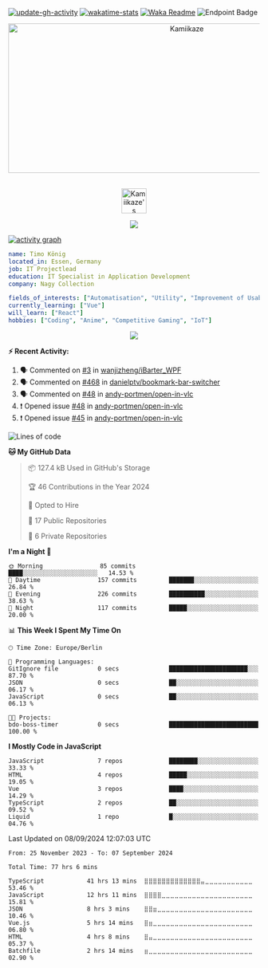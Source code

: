 [![update-gh-activity](https://github.com/Kamiikaze/Kamiikaze/actions/workflows/update-gh-activity.yml/badge.svg)](https://github.com/Kamiikaze/Kamiikaze/actions/workflows/update-gh-activity.yml)
[![wakatime-stats](https://github.com/Kamiikaze/Kamiikaze/actions/workflows/update-timestats.yml/badge.svg)](https://github.com/Kamiikaze/Kamiikaze/actions/workflows/update-timestats.yml)
[![Waka Readme](https://github.com/Kamiikaze/Kamiikaze/actions/workflows/waka-simple.yml/badge.svg)](https://github.com/Kamiikaze/Kamiikaze/actions/workflows/waka-simple.yml)
![Endpoint Badge](https://img.shields.io/endpoint?url=https%3A%2F%2Fhits.dwyl.com%2FKamiikaze%2FKamiikaze.json&label=Views)

<!--p align="center">
<img alt="loficity" width="600px" src="https://github.com/HyunCafe/HyunCafe/raw/main/assests/loficity.gif"</img>
</p-->

<p align="center">
  <img src="https://socialify.git.ci/Kamiikaze/Kamiikaze/image?font=Source%20Code%20Pro&forks=0&issues=0&language=1&name=1&owner=1&pattern=Plus&pulls=0&stargazers=0&theme=Dark" alt="Kamiikaze" width="700" height="300" />
</p>

<p align="center">
<br/>
<a href="https://open.spotify.com/user/timo1322">
  <img alt="Kamiikaze's Spotify" width="50px" src="https://user-images.githubusercontent.com/43545812/144035120-1ad5169b-91c7-4078-bef9-6a82c733f373.png" />
</a>
<br>
</p>

<p align="center">
  <img alig src="https://github-profile-trophy.vercel.app/?username=Kamiikaze&theme=onedark&column=-1" />
</p>

[![activity graph](https://github-readme-activity-graph.vercel.app/graph?username=Kamiikaze&theme=github-dark-dimmed&custom_title=Kamiikaze%20Activity%20Graph&hide_border=true)](https://github.com/ashutosh00710/github-readme-activity-graph)

```yaml
name: Timo König
located_in: Essen, Germany
job: IT Projectlead
education: IT Specialist in Application Development
company: Nagy Collection

fields_of_interests: ["Automatisation", "Utility", "Improvement of Usability", "Localization"]
currently_learning: ["Vue"]
will_learn: ["React"]
hobbies: ["Coding", "Anime", "Competitive Gaming", "IoT"]
```

<!--p align="center">
  <img src="https://spotify-github-profile.vercel.app/api/view?uid=11147618695&cover_image=true&theme=novatorem&show_offline=true&background_color=121212&interchange=false&bar_color=53b14f&bar_color_cover=false">
</p-->

<p align="center">
  <img src="https://spotify-recently-played-readme.vercel.app/api?user=timo1322&count=5">
</p>


**:zap: Recent Activity:**

<!--START_SECTION:activity-->
1. 🗣 Commented on [#3](https://github.com/wanjizheng/iBarter_WPF/issues/3#issuecomment-2290047461) in [wanjizheng/iBarter_WPF](https://github.com/wanjizheng/iBarter_WPF)
2. 🗣 Commented on [#468](https://github.com/danielptv/bookmark-bar-switcher/issues/468#issuecomment-2272293899) in [danielptv/bookmark-bar-switcher](https://github.com/danielptv/bookmark-bar-switcher)
3. 🗣 Commented on [#48](https://github.com/andy-portmen/open-in-vlc/issues/48#issuecomment-2246505251) in [andy-portmen/open-in-vlc](https://github.com/andy-portmen/open-in-vlc)
4. ❗ Opened issue [#48](https://github.com/andy-portmen/open-in-vlc/issues/48) in [andy-portmen/open-in-vlc](https://github.com/andy-portmen/open-in-vlc)
5. ❗ Opened issue [#45](https://github.com/andy-portmen/open-in-vlc/issues/45) in [andy-portmen/open-in-vlc](https://github.com/andy-portmen/open-in-vlc)
<!--END_SECTION:activity-->

<!--START_SECTION:waka-->
![Lines of code](https://img.shields.io/badge/From%20Hello%20World%20I%27ve%20Written-1.8%20million%20lines%20of%20code-blue)

**🐱 My GitHub Data** 

> 📦 127.4 kB Used in GitHub's Storage 
 > 
> 🏆 46 Contributions in the Year 2024
 > 
> 💼 Opted to Hire
 > 
> 📜 17 Public Repositories 
 > 
> 🔑 6 Private Repositories 
 > 
**I'm a Night 🦉** 

```text
🌞 Morning                85 commits          ████░░░░░░░░░░░░░░░░░░░░░   14.53 % 
🌆 Daytime                157 commits         ███████░░░░░░░░░░░░░░░░░░   26.84 % 
🌃 Evening                226 commits         ██████████░░░░░░░░░░░░░░░   38.63 % 
🌙 Night                  117 commits         █████░░░░░░░░░░░░░░░░░░░░   20.00 % 
```


📊 **This Week I Spent My Time On** 

```text
🕑︎ Time Zone: Europe/Berlin

💬 Programming Languages: 
GitIgnore file           0 secs              ██████████████████████░░░   87.70 % 
JSON                     0 secs              ██░░░░░░░░░░░░░░░░░░░░░░░   06.17 % 
JavaScript               0 secs              ██░░░░░░░░░░░░░░░░░░░░░░░   06.13 % 

🐱‍💻 Projects: 
bdo-boss-timer           0 secs              █████████████████████████   100.00 % 
```

**I Mostly Code in JavaScript** 

```text
JavaScript               7 repos             ████████░░░░░░░░░░░░░░░░░   33.33 % 
HTML                     4 repos             █████░░░░░░░░░░░░░░░░░░░░   19.05 % 
Vue                      3 repos             ████░░░░░░░░░░░░░░░░░░░░░   14.29 % 
TypeScript               2 repos             ██░░░░░░░░░░░░░░░░░░░░░░░   09.52 % 
Liquid                   1 repo              █░░░░░░░░░░░░░░░░░░░░░░░░   04.76 % 
```




 Last Updated on 08/09/2024 12:07:03 UTC
<!--END_SECTION:waka-->

<!--START_SECTION:waka-simple-->

```text
From: 25 November 2023 - To: 07 September 2024

Total Time: 77 hrs 6 mins

TypeScript            41 hrs 13 mins  ⣿⣿⣿⣿⣿⣿⣿⣿⣿⣿⣿⣿⣿⣤⣀⣀⣀⣀⣀⣀⣀⣀⣀⣀⣀   53.46 %
JavaScript            12 hrs 11 mins  ⣿⣿⣿⣿⣀⣀⣀⣀⣀⣀⣀⣀⣀⣀⣀⣀⣀⣀⣀⣀⣀⣀⣀⣀⣀   15.81 %
JSON                  8 hrs 3 mins    ⣿⣿⣶⣀⣀⣀⣀⣀⣀⣀⣀⣀⣀⣀⣀⣀⣀⣀⣀⣀⣀⣀⣀⣀⣀   10.46 %
Vue.js                5 hrs 14 mins   ⣿⣶⣀⣀⣀⣀⣀⣀⣀⣀⣀⣀⣀⣀⣀⣀⣀⣀⣀⣀⣀⣀⣀⣀⣀   06.80 %
HTML                  4 hrs 8 mins    ⣿⣤⣀⣀⣀⣀⣀⣀⣀⣀⣀⣀⣀⣀⣀⣀⣀⣀⣀⣀⣀⣀⣀⣀⣀   05.37 %
Batchfile             2 hrs 14 mins   ⣶⣀⣀⣀⣀⣀⣀⣀⣀⣀⣀⣀⣀⣀⣀⣀⣀⣀⣀⣀⣀⣀⣀⣀⣀   02.90 %
```

<!--END_SECTION:waka-simple-->
